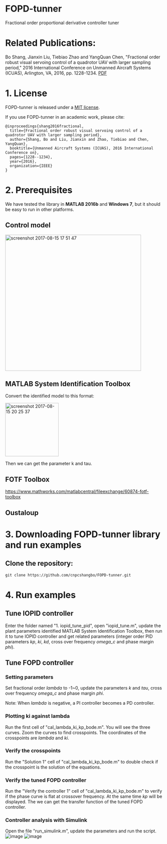 # FOPD-tunner
Fractional order proportional derivative controller tuner

# Related Publications:
Bo Shang, Jianxin Liu, Tiebiao Zhao and YangQuan Chen, "Fractional order robust visual servoing control of a quadrotor UAV with larger sampling period," 2016 International Conference on Unmanned Aircraft Systems (ICUAS), Arlington, VA, 2016, pp. 1228-1234. [PDF](https://github.com/cnpcshangbo/FOPD-tunner/raw/master/Fractional%20Order%20%20Robust%20Visual%20Servoing%20Control%20of%20%20A%20%20Quadrotor%20UAV%20with%20%20Larger%20Sampling%20%20Period.pdf)

# 1. License
FOPD-tunner is released under a [MIT license](https://github.com/cnpcshangbo/FOPD-tunner/blob/master/LICENSE).

If you use FOPD-tunner in an academic work, please cite:

    @inproceedings{shang2016fractional,
      title={Fractional order robust visual servoing control of a quadrotor UAV with larger sampling period},
      author={Shang, Bo and Liu, Jianxin and Zhao, Tiebiao and Chen, YangQuan},
      booktitle={Unmanned Aircraft Systems (ICUAS), 2016 International Conference on},
      pages={1228--1234},
      year={2016},
      organization={IEEE}
    }

# 2. Prerequisites
We have tested the library in **MATLAB 2016b** and **Windows 7**, but it should be easy to run in other platforms.

## Control model
<img width="433" alt="screenshot 2017-08-15 17 51 47" src="https://user-images.githubusercontent.com/4831029/29342990-04fdb158-81e3-11e7-82b1-55edb5378ec8.png">

## MATLAB System Identification Toolbox
Convert the identified model to this format:

<img width="170" alt="screenshot 2017-08-15 20 25 37" src="https://user-images.githubusercontent.com/4831029/29346105-f81f3aaa-81f7-11e7-9510-2267dedcafc9.png">

Then we can get the parameter k and tau.

## FOTF Toolbox
https://www.mathworks.com/matlabcentral/fileexchange/60874-fotf-toolbox

## Oustaloup

# 3. Downloading FOPD-tunner library and run examples
## Clone the repository:
```
git clone https://github.com/cnpcshangbo/FOPD-tunner.git
```

# 4. Run examples

## Tune IOPID controller
Enter the folder named "1. iopid_tune_pid", open "iopid_tune.m", update the plant parameters identified MATLAB System Identification Toolbox, then run it to tune IOPID controller and get related parameters (integer order PID parameters _kp_, _ki_, _kd_, cross over frequency _omega_c_ and phase margin _phi_).

## Tune FOPD controller

### Setting parameters
Set fractional order _lambda_ to -1~0, update the parameters _k_ and _tau_, cross over frequency _omega_c_ and phase margin _phi_.

Note: When _lambda_ is negative, a PI controller becomes a PD controller.

### Plotting ki against lambda
Run the first cell of "cal_lambda_ki_kp_bode.m". You will see the three curves. Zoom the curves to find crosspoints. The coordinates of the crosspoints are _lambda_ and _ki_.

### Verify the crosspoints
Run the "Solution 1" cell of "cal_lambda_ki_kp_bode.m" to double check if the crosspoint is the solution of the equations. 

### Verify the tuned FOPD controller
Run the "Verify the controller 1" cell of "cal_lambda_ki_kp_bode.m" to verify if the phase curve is flat at crossover frequency. At the same time _kp_ will be displayed. The we can get the transfer function of the tuned FOPD controller.

### Controller analysis with Simulink
Open the file "run_simulink.m", update the parameters and run the script.
![image](https://user-images.githubusercontent.com/4831029/29388574-4c7dc9de-829a-11e7-973c-0b3f28b3df58.png)
![image](https://user-images.githubusercontent.com/4831029/29388561-3d999862-829a-11e7-9cc8-073a782e5854.png)

